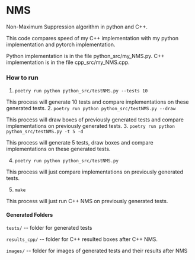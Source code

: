 # NMS
Non-Maximum Suppression algorithm in python and C++.

This code compares speed of my C++ implementation
with my python implementation and pytorch implementation.

Python implementation is in the file python_src/my_NMS.py.
C++ implementation is in the file cpp_src/my_NMS.cpp.

### How to run

1. `poetry run python python_src/testNMS.py --tests 10`

This process will generate 10 tests and compare implementations on these generated tests. 
2. `poetry run python python_src/testNMS.py --draw`

This process will draw boxes of previously generated tests and compare implementations on previously generated tests. 
3. `poetry run python python_src/testNMS.py -t 5 -d`

This process will generate 5 tests, draw boxes and compare implementations on these generated tests. 

4. `poetry run python python_src/testNMS.py`

This process will just compare implementations on previously generated tests. 

5. `make`

This process will just run C++ NMS on previously generated tests. 


#### Generated Folders

`tests/` -- folder for generated tests 

`results_cpp/` -- folder for C++ resulted boxes after C++ NMS.

`images/` -- folder for images of generated tests and their results after NMS

